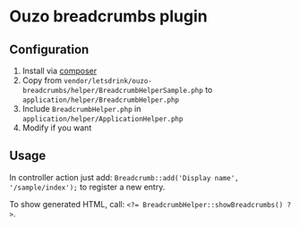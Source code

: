 Ouzo breadcrumbs plugin
=======================

Configuration
-------------

1. Install via [composer](http://getcomposer.org/)
2. Copy from `vendor/letsdrink/ouzo-breadcrumbs/helper/BreadcrumbHelperSample.php` to `application/helper/BreadcrumbHelper.php`
3. Include `BreadcrumbHelper.php` in `application/helper/ApplicationHelper.php`
4. Modify if you want

Usage
-----

In controller action just add: `Breadcrumb::add('Display name', '/sample/index');` to register a new entry.

To show generated HTML, call: `<?= BreadcrumbHelper::showBreadcrumbs() ?>`.
